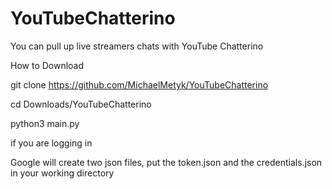 # YouTubeChatterino
You can pull up live streamers chats with YouTube Chatterino 

How to Download

git clone https://github.com/MichaelMetyk/YouTubeChatterino

cd Downloads/YouTubeChatterino

python3 main.py

if you are logging in

Google will create two json files, put the token.json and the credentials.json in your working directory

